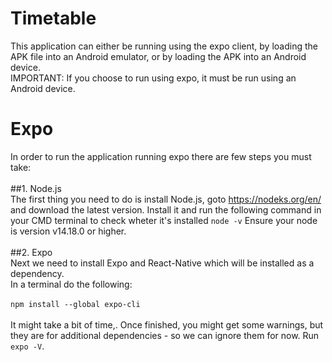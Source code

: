# Timetable

This application can either be running using the expo client, by loading the APK file into an Android emulator, or by loading the APK into an Android device.
</br>IMPORTANT: If you choose to run using expo, it must be run using an Android device.

# Expo
In order to run the application running expo there are few steps you must take:
</br>
</br>##1. Node.js
</br>The first thing you need to do is install Node.js, goto https://nodeks.org/en/ and download the latest version. Install it and run the following command in your CMD terminal to check wheter it's installed `node -v` Ensure your node is version v14.18.0 or higher.
</br>
</br>##2. Expo
</br>Next we need to install Expo and React-Native which will be installed as a dependency.
</br>In a terminal do the following:
</br>
</br>`npm install --global expo-cli`
</br>
</br>It might take a bit of time,. Once finished, you might get some warnings, but they are for additional dependencies - so we can ignore them for now. Run `expo -V`.
